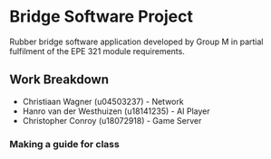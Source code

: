 # Bridge Software Project

Rubber bridge software application developed by Group M in partial fulfilment of the EPE 321 module requirements.

## Work Breakdown

* Christiaan Wagner (u04503237) - Network
* Hanro van der Westhuizen (u18141235) - AI Player
* Christopher Conroy (u18072918) - Game Server

### Making a guide for class